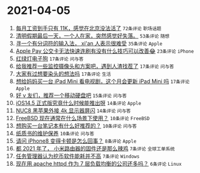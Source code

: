 # 2021-04-05

1. [每月工资到手只有 11K，感觉在北京没法活了](https://www.v2ex.com/t/768071) `72条评论` `职场话题`
1. [清明假期最后一天，一个人在家，突然感觉好失落。](https://www.v2ex.com/t/768083) `53条评论` `随想`
1. [寻一个有分词符的输入法， xi'an 人表示很难受](https://www.v2ex.com/t/768050) `35条评论` `Apple`
1. [Apple Pay 公交卡无法快速连刷有没有什么技巧可以改善😂](https://www.v2ex.com/t/768097) `23条评论` `iPhone`
1. [红绿灯电子狗](https://www.v2ex.com/t/768077) `17条评论` `问与答`
1. [给我推荐一些监控摄像头和方案吧，遇到人渣找茬了](https://www.v2ex.com/t/768062) `17条评论` `问与答`
1. [大家有过想要染头的想法吗](https://www.v2ex.com/t/768055) `17条评论` `生活`
1. [想给妈妈买一台 iPad Mini 看电视剧，这个月会更新 iPad Mini 吗](https://www.v2ex.com/t/768052) `17条评论` `Apple`
1. [好 v 友们，推荐一个移动硬盘吧](https://www.v2ex.com/t/768093) `15条评论` `问与答`
1. [iOS14.5 正式版究竟什么时候能推出呀](https://www.v2ex.com/t/768059) `14条评论` `Apple`
1. [NUC8 黑苹果外接 4k 显示器屏闪](https://www.v2ex.com/t/768053) `14条评论` `问与答`
1. [FreeBSD 现在通常在什么场景下使用？](https://www.v2ex.com/t/768092) `10条评论` `FreeBSD`
1. [想购买一台笔记本有什么好推荐的？](https://www.v2ex.com/t/768070) `10条评论` `问与答`
1. [纸质书的维护保养](https://www.v2ex.com/t/768069) `10条评论` `问与答`
1. [请问 iPhone8 变得卡顿是怎么回事？](https://www.v2ex.com/t/768087) `8条评论` `Apple`
1. [都 2021 年了， 小米路由器的固件还是那么辣鸡](https://www.v2ex.com/t/768090) `7条评论` `全球工单系统`
1. [任务管理器认为挖币软件能耗并不高](https://www.v2ex.com/t/768061) `7条评论` `Windows`
1. [现在用 apache httpd 作为 7 层负载均衡的公司还多吗？](https://www.v2ex.com/t/768078) `6条评论` `Linux`
